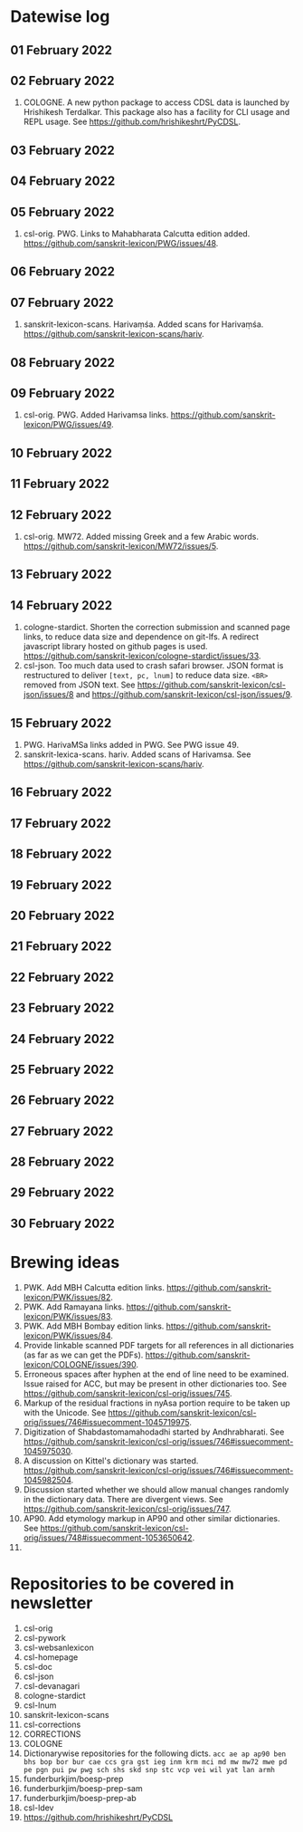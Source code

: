 # Datewise log

## 01 February 2022

## 02 February 2022

1. COLOGNE. A new python package to access CDSL data is launched by Hrishikesh Terdalkar. This package also has a facility for CLI usage and REPL usage. See https://github.com/hrishikeshrt/PyCDSL.

## 03 February 2022


## 04 February 2022


## 05 February 2022

1. csl-orig. PWG. Links to Mahabharata Calcutta edition added. https://github.com/sanskrit-lexicon/PWG/issues/48.

## 06 February 2022


## 07 February 2022

1. sanskrit-lexicon-scans. Harivaṃśa. Added scans for Harivaṃśa. https://github.com/sanskrit-lexicon-scans/hariv.

## 08 February 2022


## 09 February 2022

1. csl-orig. PWG. Added Harivamsa links. https://github.com/sanskrit-lexicon/PWG/issues/49.

## 10 February 2022


## 11 February 2022


## 12 February 2022

1. csl-orig. MW72. Added missing Greek and a few Arabic words. https://github.com/sanskrit-lexicon/MW72/issues/5.

## 13 February 2022


## 14 February 2022

1. cologne-stardict. Shorten the correction submission and scanned page links, to reduce data size and dependence on git-lfs. A redirect javascript library hosted on github pages is used. https://github.com/sanskrit-lexicon/cologne-stardict/issues/33.
2. csl-json. Too much data used to crash safari browser. JSON format is restructured to deliver `[text, pc, lnum]` to reduce data size. `<BR>` removed from JSON text. See https://github.com/sanskrit-lexicon/csl-json/issues/8 and https://github.com/sanskrit-lexicon/csl-json/issues/9.

## 15 February 2022

1. PWG. HarivaMSa links added in PWG. See PWG issue 49.
2. sanskrit-lexica-scans. hariv. Added scans of Harivamsa. See https://github.com/sanskrit-lexicon-scans/hariv.

## 16 February 2022

## 17 February 2022

## 18 February 2022


## 19 February 2022


## 20 February 2022


## 21 February 2022

## 22 February 2022

## 23 February 2022


## 24 February 2022


## 25 February 2022


## 26 February 2022


## 27 February 2022


## 28 February 2022


## 29 February 2022

## 30 February 2022


# Brewing ideas

1. PWK. Add MBH Calcutta edition links. https://github.com/sanskrit-lexicon/PWK/issues/82.
2. PWK. Add Ramayana links. https://github.com/sanskrit-lexicon/PWK/issues/83.
3. PWK. Add MBH Bombay edition links. https://github.com/sanskrit-lexicon/PWK/issues/84.
4. Provide linkable scanned PDF targets for all references in all dictionaries (as far as we can get the PDFs). https://github.com/sanskrit-lexicon/COLOGNE/issues/390.
5. Erroneous spaces after hyphen at the end of line need to be examined. Issue raised for ACC, but may be present in other dictionaries too. See https://github.com/sanskrit-lexicon/csl-orig/issues/745.
6. Markup of the residual fractions in nyAsa portion require to be taken up with the Unicode. See https://github.com/sanskrit-lexicon/csl-orig/issues/746#issuecomment-1045719975.
7. Digitization of Shabdastomamahodadhi started by Andhrabharati. See https://github.com/sanskrit-lexicon/csl-orig/issues/746#issuecomment-1045975030.
8. A discussion on Kittel's dictionary was started. https://github.com/sanskrit-lexicon/csl-orig/issues/746#issuecomment-1045982504.
9. Discussion started whether we should allow manual changes randomly in the dictionary data. There are divergent views. See https://github.com/sanskrit-lexicon/csl-orig/issues/747.
10. AP90. Add etymology markup in AP90 and other similar dictionaries. See https://github.com/sanskrit-lexicon/csl-orig/issues/748#issuecomment-1053650642.
11. 

# Repositories to be covered in newsletter

1. csl-orig
2. csl-pywork
3. csl-websanlexicon
4. csl-homepage
5. csl-doc
6. csl-json
7. csl-devanagari
8. cologne-stardict
9. csl-lnum
10. sanskrit-lexicon-scans
11. csl-corrections
12. CORRECTIONS
13. COLOGNE
14. Dictionarywise repositories for the following dicts. 
`acc ae ap ap90 ben bhs bop bor bur cae ccs gra gst ieg inm krm mci md mw mw72 mwe pd pe pgn pui pw pwg sch shs skd snp stc vcp vei wil yat lan armh`
15. funderburkjim/boesp-prep
16. funderburkjim/boesp-prep-sam
17. funderburkjim/boesp-prep-ab
18. csl-ldev
19. https://github.com/hrishikeshrt/PyCDSL
